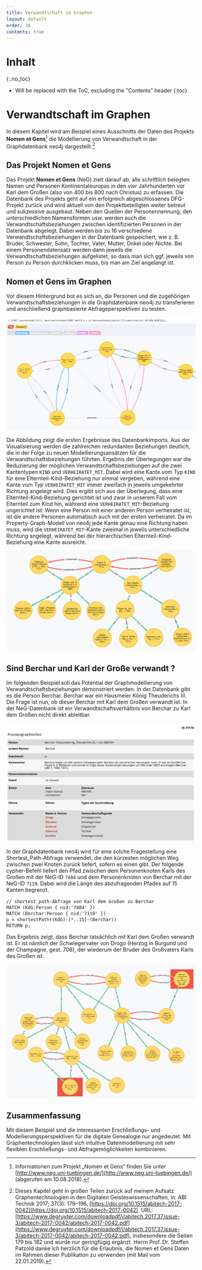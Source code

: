 ```yaml
---
title: Verwandtschaft im Graphen
layout: default
order: 30
contents: true
---
```


# Inhalt
{:.no_toc}

* Will be replaced with the ToC, excluding the "Contents" header
{:toc}

# Verwandtschaft im Graphen

In diesem Kapitel wird am Beispiel eines Ausschnitts der Daten des Projekts __Nomen et Gens__[^cca7] die Modellierung von Verwandtschaft in der Graphdatenbank neo4j dargestellt.[^a768]

## Das Projekt Nomen et Gens

Das Projekt __Nomen et Gens__ (NeG) zielt darauf ab, alle schriftlich belegten Namen und Personen Kontinentaleuropas in den vier Jahrhunderten vor Karl dem Großen (also von 400 bis 800 nach Christus) zu erfassen. Die Datenbank des Projekts geht auf ein erfolgreich abgeschlossenes DFG-Projekt zurück und wird aktuell von den Projektbeteiligten weiter betreut und sukzessive ausgebaut.  Neben den Quellen der Personennennung, den unterschiedlichen Namensformen usw. werden auch die Verwandtschaftsbeziehungen zwischen identifizierten Personen in der Datenbank abgelegt. Dabei werden bis zu 16 verschiedene Verwandtschaftsbeziehungen in der Datenbank gespeichert, wie z. B. Bruder, Schwester, Sohn, Tochter, Vater, Mutter, Onkel oder Nichte. Bei einem Personendatensatz werden dann jeweils die Verwandtschaftsbeziehungen aufgelistet, so dass man sich ggf. jeweils von Person zu Person durchklicken muss, bis man am Ziel angelangt ist.

## Nomen et Gens im Graphen

Vor diesem Hintergrund bot es sich an, die Personen und die zugehörigen Verwandtschaftsbeziehungen in die Graphdatenbank neo4j zu transferieren und anschließend graphbasierte Abfrageperspektiven zu testen.

![Erste Importergebnisse](Bilder/NeG/020-Verwandschaften.jpg)

Die Abbildung zeigt die ersten Ergebnisse des Datenbankimports. Aus der Visualisierung werden die zahlreichen redundanten Beziehungen deutlich, die in der Folge zu neuen Modellierungsansätzen für die Verwandtschaftsbeziehungen führten. Ergebnis der Überlegungen war die Reduzierung der möglichen Verwandtschaftsbeziehungen auf die zwei Kantentypen `KIND` und `VERHEIRATET_MIT`. Dabei wird eine Kante vom Typ `KIND` für eine Elternteil-Kind-Beziehung nur einmal vergeben, während eine Kante vom Typ `VERHEIRATET_MIT` immer zweifach in jeweils umgekehrter Richtung angelegt wird. Dies ergibt sich aus der Überlegung, dass eine Elternteil-Kind-Beziehung gerichtet ist und zwar in unserem Fall vom Elternteil zum Kind hin, während eine `VERHEIRATET_MIT`-Beziehung ungerichtet ist: Wenn eine Person mit einer anderen Person verheiratet ist, ist die andere Personen automatisch auch mit der ersten verheiratet. Da im Property-Graph-Modell von neo4j jede Kante genau eine Richtung haben muss, wird die `VERHEIRATET_MIT`-Kante zweimal in jeweils unterschiedliche Richtung angelegt, während bei der hierarchischen Elternteil-Kind-Beziehung eine Kante ausreicht.

![Die Urenkel Pippins](Bilder/NeG/030-Urenkel-Pippins.jpg)

## Sind Berchar und Karl der Große verwandt ?

Im folgenden Beispiel soll das Potential der Graphmodellierung von Verwandtschaftsbeziehungen demonstriert werden. In der Datenbank gibt es die Person Berchar. Berchar war ein Hausmeier König Theuderichs III. Die Frage ist nun, ob dieser Berchar mit Karl dem Großen verwandt ist. In der NeG-Datenbank ist ein Verwandtschaftsverhältnis von Berchar zu Karl dem Großen nicht direkt ableitbar.

![Berchar in der Nomen-et-Gens-Datenbank](Bilder/NeG/040-Berchar-DB-Eintrag.jpg)

In der Graphdatenbank neo4j wird für eine solche Fragestellung eine Shortest_Path-Abfrage verwendet, die den kürzesten möglichen Weg zwischen zwei Knoten zurück liefert, sofern es einen gibt. Der folgende cypher-Befehl liefert den Pfad zwischen dem Personenknoten Karls des Großen mit der NeG-ID `7404` und dem Personenknoten von Berchar mit der NeG-ID `7119`. Dabei wird die Länge des abzufragenden Pfades auf 15 Kanten begrenzt.

~~~cypher
// shortest_path-Abfrage von Karl dem Großen zu Berchar
MATCH (KdG:Person { nid:'7404' })
MATCH (Berchar:Person { nid:'7119' })
p = shortestPath((KdG)-[*..15]-(Berchar))
RETURN p;
~~~

Das Ergebnis zeigt, dass Berchar tatsächlich mit Karl dem Großen verwandt ist. Er ist nämlich der Schwiegervater von Drogo (Herzog in Burgund und der Champagne, gest. 708), der wiederum der Bruder des Großvaters Karls des Großen ist.

![Der kürzeste Pfad (shortestPath) von Karl zu Berchar.](Bilder/NeG/050-Berchar-Karl-shortestpath.jpg)

## Zusammenfassung

Mit diesem Beispiel sind die interessanten Erschließungs- und Modellierungsperspektiven für die digitale Genealogie nur angedeutet. Mit Graphentechnologien lässt sich intuitive Datenmodellierung mit sehr flexiblen Erschließungs- und Abfragemöglichkeiten kombinieren.


[^a768]: Dieses Kapitel geht in großen Teilen zurück auf meinem Aufsatz Graphentechnologien in den Digitalen Geisteswissenschaften, in: ABI Technik 2017; 37(3): 179–196, [https://doi.org/10.1515/abitech-2017-0042](https://doi.org/10.1515/abitech-2017-0042). URL: [https://www.degruyter.com/downloadpdf/j/abitech.2017.37.issue-3/abitech-2017-0042/abitech-2017-0042.pdf](https://www.degruyter.com/downloadpdf/j/abitech.2017.37.issue-3/abitech-2017-0042/abitech-2017-0042.pdf), insbesondere die Seiten 179 bis 182 und wurde nur geringfügig ergänzt. Herrn Prof. Dr. Steffen Patzold danke ich herzlich für die Erlaubnis, die Nomen et Gens Daten im Rahmen dieser Publikation zu verwenden (mit Mail vom 22.01.2019).

[^cca7]: Informationen zum Projekt „Nomen et Gens“ finden Sie unter [http://www.neg.uni-tuebingen.de/](http://www.neg.uni-tuebingen.de/) (abgerufen am 10.08.2018).
